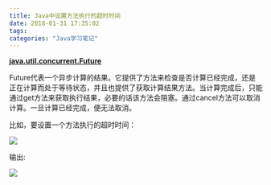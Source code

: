 ```yaml
---
title: Java中设置方法执行的超时时间
date: 2018-01-31 17:35:02
tags:
categories: "Java学习笔记"
---
```


**[java.util.concurrent.Future](https://docs.oracle.com/javase/7/docs/api/java/util/concurrent/Future.html)**

Future代表一个异步计算的结果。它提供了方法来检查是否计算已经完成，还是正在计算而处于等待状态，并且也提供了获取计算结果方法。当计算完成后，只能通过get方法来获取执行结果，必要的话该方法会阻塞。通过cancel方法可以取消计算。一旦计算已经完成，便无法取消。

<!--more-->

比如，要设置一个方法执行的超时时间：

![](/images/catgories/java/033/01.png)

输出:

![](/images/catgories/java/033/02.png)
